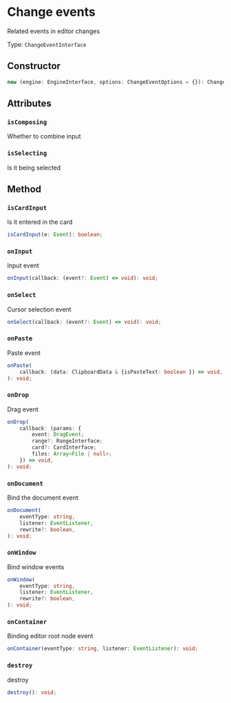 # Change events

Related events in editor changes

Type: `ChangeEventInterface`

## Constructor

```ts
new (engine: EngineInterface, options: ChangeEventOptions = {}): ChangeEventInterface;
```

## Attributes

### `isComposing`

Whether to combine input

### `isSelecting`

Is it being selected

## Method

### `isCardInput`

Is it entered in the card

```ts
isCardInput(e: Event): boolean;
```

### `onInput`

Input event

```ts
onInput(callback: (event?: Event) => void): void;
```

### `onSelect`

Cursor selection event

```ts
onSelect(callback: (event?: Event) => void): void;
```

### `onPaste`

Paste event

```ts
onPaste(
    callback: (data: ClipboardData & {isPasteText: boolean }) => void,
): void;
```

### `onDrop`

Drag event

```ts
onDrop(
    callback: (params: {
        event: DragEvent;
        range?: RangeInterface;
        card?: CardInterface;
        files: Array<File | null>;
    }) => void,
): void;
```

### `onDocument`

Bind the document event

```ts
onDocument(
    eventType: string,
    listener: EventListener,
    rewrite?: boolean,
): void;
```

### `onWindow`

Bind window events

```ts
onWindow(
    eventType: string,
    listener: EventListener,
    rewrite?: boolean,
): void;
```

### `onContainer`

Binding editor root node event

```ts
onContainer(eventType: string, listener: EventListener): void;
```

### `destroy`

destroy

```ts
destroy(): void;
```
